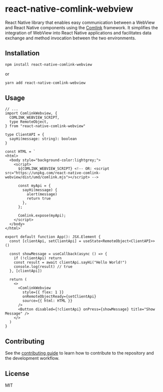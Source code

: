 # react-native-comlink-webview

React Native library that enables easy communication between a WebView and React Native components using the [Comlink](https://github.com/GoogleChromeLabs/comlink) framework. It simplifies the integration of WebView into React Native applications and facilitates data exchange and method invocation between the two environments.

## Installation

```sh
npm install react-native-comlink-webview
```
or
```sh
yarn add react-native-comlink-webview
```

## Usage

```tsx
// ...
import ComlinkWebview, {
  COMLINK_WEBVIEW_SCRIPT,
  type RemoteObject,
} from "react-native-comlink-webview"

type ClientAPI = {
  sayHi(message: string): boolean
}

const HTML = `
<html>
  <body style="background-color:lightgrey;">
    <script>
      ${COMLINK_WEBVIEW_SCRIPT} <!-- OR: <script src="https://unpkg.com/react-native-comlink-webview/dist/umd/comlink.mjs"></script> -->

      const myApi = {
        sayHi(message) {
          alert(message)
          return true
        },
      };

      Comlink.expose(myApi);
    </script>
  </body>
</html>`

export default function App(): JSX.Element {
  const [clientApi, setClientApi] = useState<RemoteObject<ClientAPI>>()

  const showMessage = useCallback(async () => {
    if (!clientApi) return
    const result = await clientApi.sayHi("Hello World!")
    console.log(result) // true
  }, [clientApi])

  return (
    <>
      <ComlinkWebview
        style={{ flex: 1 }}
        onRemoteObjectReady={setClientApi}
        source={{ html: HTML }}
      />
      <Button disabled={!clientApi} onPress={showMessage} title="Show Message" />
    </>
  )
}

```

## Contributing

See the [contributing guide](CONTRIBUTING.md) to learn how to contribute to the repository and the development workflow.

## License

MIT